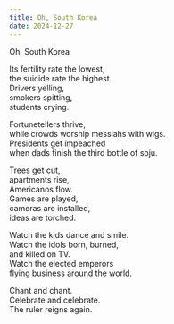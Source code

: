 ```yaml
---
title: Oh, South Korea
date: 2024-12-27
---
```


Oh, South Korea

Its fertility rate the lowest,  
the suicide rate the highest.  
Drivers yelling,  
smokers spitting,  
students crying.

Fortunetellers thrive,  
while crowds worship messiahs with wigs.  
Presidents get impeached   
when dads finish the third bottle of soju.

Trees get cut,  
apartments rise,  
Americanos flow.  
Games are played,  
cameras are installed,  
ideas are torched.

Watch the kids dance and smile.  
Watch the idols born, burned,  
and killed on TV.  
Watch the elected emperors  
flying business around the world.

Chant and chant.  
Celebrate and celebrate.  
The ruler reigns again.